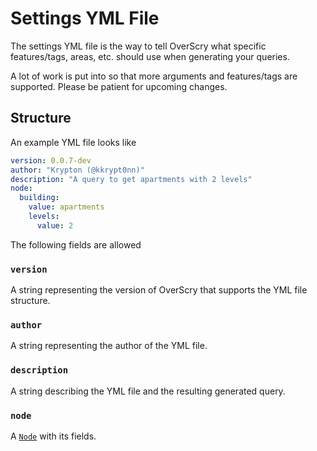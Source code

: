 # Settings YML File

The settings YML file is the way to tell OverScry what specific features/tags, areas, etc. should use when generating your queries.

A lot of work is put into so that more arguments and features/tags are supported. Please be patient for upcoming changes.

## Structure

An example YML file looks like

```yml
version: 0.0.7-dev
author: "Krypton (@kkrypt0nn)"
description: "A query to get apartments with 2 levels"
node:
  building:
    value: apartments
    levels:
      value: 2
```

The following fields are allowed

### `version`

A string representing the version of OverScry that supports the YML file structure.

### `author`

A string representing the author of the YML file.

### `description`

A string describing the YML file and the resulting generated query.

### `node`

A [`Node`](./node.md) with its fields.
